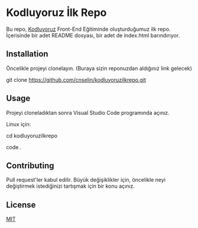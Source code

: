 # Kodluyoruz İlk Repo

Bu repo, [Kodluyoruz](https://www.kodluyoruz.org/) Front-End Eğitiminde oluşturduğumuz ilk repo. İçerisinde bir adet README dosyası, bir adet de index.html barındırıyor.

## Installation

Öncelikle projeyi clonelayın. (Buraya sizin reponuzdan aldığınız link gelecek)


git clone https://github.com/cnselin/kodluyoruzilkrepo.git



## Usage

Projeyi cloneladıktan sonra Visual Studio Code programında açınız.

Linux için:

cd kodluyoruzilkrepo

code .


## Contributing

Pull request'ler kabul edilir. Büyük değişiklikler için, öncelikle neyi değiştirmek istediğinizi tartışmak için bir konu açınız.

## License

[MIT](https://choosealicense.com/licenses/mit/)

